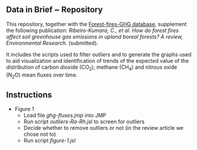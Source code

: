 ## Data in Brief ~ Repository
This repository, together with the [Forest-fires-GHG database](https://data.mendeley.com/datasets/v7gxtvv9z3/draft?a=b85f3cc2-168b-45d2-8f00-ed874a9e2d5c), supplement the following publication: *Ribeiro-Kumara, C., et al. How do forest fires affect soil greenhouse gas emissions in upland boreal forests? A review, Environmental Research.* (submitted).

It includes the scripts used to filter outliers and to generate the graphs used to aid visualization and identification of trends of the expected value of the distribution of carbon dioxide (CO<sub>2</sub>), methane (CH<sub>4</sub>) and nitrous oxide (N<sub>2</sub>O) mean fluxes over time.

## Instructions
- Figure 1
   - Load file *ghg-fluxes.jmp* into JMP
   - Run script *outliers-Ra-Rh.jsl* to screen for outliers
   - Decide whether to remove outliers or not (in the review article we chose not to)
   - Run script *figure-1.jsl*
